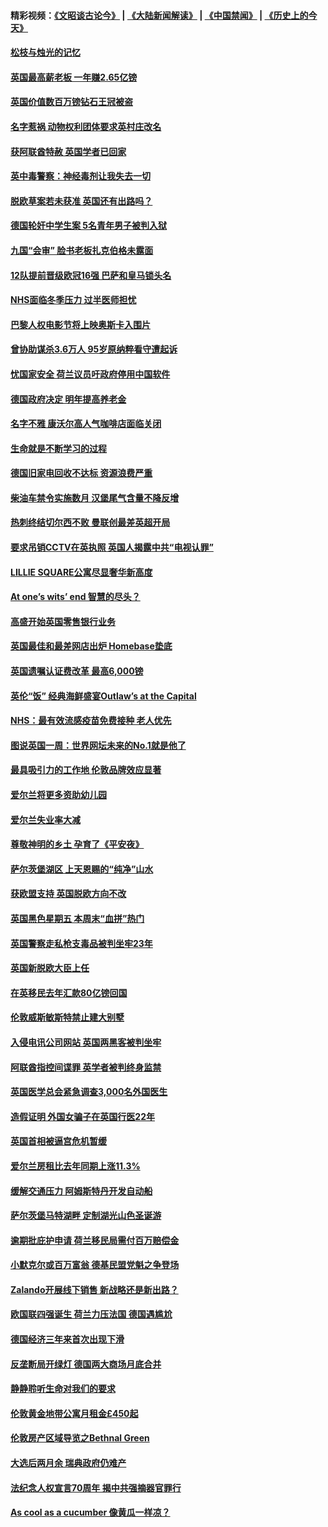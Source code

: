#### 精彩视频：[《文昭谈古论今》](https://github.com/gfw-breaker/wenzhao/blob/master/README.md?t=11291531) | [《大陆新闻解读》](https://github.com/gfw-breaker/ntdtv-comedy/blob/master/README.md?t=11291531) | [《中国禁闻》](https://github.com/gfw-breaker/ntdtv-news/blob/master/README.md?t=11291531) | [《历史上的今天》](https://github.com/gfw-breaker/today-in-history/blob/master/README.md?t=11291531) 

#### [松枝与烛光的记忆](../pages/nsc974/n10881139.md?t=11291531) 

#### [英国最高薪老板 一年赚2.65亿镑](../pages/nsc974/n10881230.md?t=11291531) 

#### [英国价值数百万镑钻石王冠被盗](../pages/nsc974/n10881169.md?t=11291531) 

#### [名字惹祸  动物权利团体要求英村庄改名](../pages/nsc974/n10881160.md?t=11291531) 

#### [获阿联酋特赦 英国学者已回家](../pages/nsc974/n10881153.md?t=11291531) 

#### [英中毒警察：神经毒剂让我失去一切](../pages/nsc974/n10881143.md?t=11291531) 

#### [脱欧草案若未获准 英国还有出路吗？](../pages/nsc974/n10881130.md?t=11291531) 

#### [德国轮奸中学生案 5名青年男子被判入狱](../pages/nsc974/n10880979.md?t=11291531) 

#### [九国“会审” 脸书老板扎克伯格未露面](../pages/nsc974/n10881125.md?t=11291531) 

#### [12队提前晋级欧冠16强 巴萨和皇马锁头名](../pages/nsc974/n10880196.md?t=11291531) 

#### [NHS面临冬季压力 过半医师担忧](../pages/nsc974/n10879741.md?t=11291531) 

#### [巴黎人权电影节将上映奥斯卡入围片](../pages/nsc974/n10878917.md?t=11291531) 

#### [曾协助谋杀3.6万人 95岁原纳粹看守遭起诉](../pages/nsc974/n10878873.md?t=11291531) 

#### [忧国家安全 荷兰议员吁政府停用中国软件](../pages/nsc974/n10878705.md?t=11291531) 

#### [德国政府决定 明年提高养老金](../pages/nsc974/n10877273.md?t=11291531) 

#### [名字不雅 康沃尔高人气咖啡店面临关闭](../pages/nsc974/n10877462.md?t=11291531) 

#### [生命就是不断学习的过程](../pages/nsc974/n10877459.md?t=11291531) 

#### [德国旧家电回收不达标 资源浪费严重](../pages/nsc974/n10877132.md?t=11291531) 

#### [柴油车禁令实施数月 汉堡尾气含量不降反增](../pages/nsc974/n10877082.md?t=11291531) 

#### [热刺终结切尔西不败 曼联创最差英超开局](../pages/nsc974/n10873883.md?t=11291531) 

#### [要求吊销CCTV在英执照 英国人揭露中共“电视认罪”](../pages/nsc974/n10873615.md?t=11291531) 

#### [LILLIE SQUARE公寓尽显奢华新高度](../pages/nsc974/n10873631.md?t=11291531) 

#### [At one’s wits’ end 智慧的尽头？](../pages/nsc974/n10871446.md?t=11291531) 

#### [高盛开始英国零售银行业务](../pages/nsc974/n10871431.md?t=11291531) 

#### [英国最佳和最差网店出炉 Homebase垫底](../pages/nsc974/n10871402.md?t=11291531) 

#### [英国遗嘱认证费改革 最高6,000镑](../pages/nsc974/n10871381.md?t=11291531) 

#### [英伦“饭” 经典海鲜盛宴Outlaw’s at the Capital](../pages/nsc974/n10871348.md?t=11291531) 

#### [NHS：最有效流感疫苗免费接种 老人优先](../pages/nsc974/n10871342.md?t=11291531) 

#### [图说英国一周：世界网坛未来的No.1就是他了](../pages/nsc974/n10871298.md?t=11291531) 

#### [最具吸引力的工作地 伦敦品牌效应显著](../pages/nsc974/n10871267.md?t=11291531) 

#### [爱尔兰将更多资助幼儿园](../pages/nsc974/n10870662.md?t=11291531) 

#### [爱尔兰失业率大减](../pages/nsc974/n10870646.md?t=11291531) 

#### [尊敬神明的乡土 孕育了《平安夜》](../pages/nsc974/n10870591.md?t=11291531) 

#### [萨尔茨堡湖区 上天恩赐的“纯净”山水](../pages/nsc974/n10870541.md?t=11291531) 

#### [获欧盟支持 英国脱欧方向不改](../pages/nsc974/n10868925.md?t=11291531) 

#### [英国黑色星期五 本周末“血拼”热门](../pages/nsc974/n10869011.md?t=11291531) 

#### [英国警察走私枪支毒品被判坐牢23年](../pages/nsc974/n10869001.md?t=11291531) 

#### [英国新脱欧大臣上任](../pages/nsc974/n10868995.md?t=11291531) 

#### [在英移民去年汇款80亿镑回国](../pages/nsc974/n10868991.md?t=11291531) 

#### [伦敦威斯敏斯特禁止建大别墅](../pages/nsc974/n10868984.md?t=11291531) 

#### [入侵电讯公司网站 英国两黑客被判坐牢](../pages/nsc974/n10868975.md?t=11291531) 

#### [阿联酋指控间谍罪 英学者被判终身监禁](../pages/nsc974/n10868962.md?t=11291531) 

#### [英国医学总会紧急调查3,000名外国医生](../pages/nsc974/n10868955.md?t=11291531) 

#### [造假证明 外国女骗子在英国行医22年](../pages/nsc974/n10868930.md?t=11291531) 

#### [英国首相被逼宫危机暂缓](../pages/nsc974/n10868928.md?t=11291531) 

#### [爱尔兰房租比去年同期上涨11.3%](../pages/nsc974/n10868324.md?t=11291531) 

#### [缓解交通压力 阿姆斯特丹开发自动船](../pages/nsc974/n10868300.md?t=11291531) 

#### [萨尔茨堡马特湖畔 定制湖光山色圣诞游](../pages/nsc974/n10866159.md?t=11291531) 

#### [逾期批庇护申请 荷兰移民局需付百万赔偿金](../pages/nsc974/n10865847.md?t=11291531) 

#### [小默克尔或百万富翁 德基民盟党魁之争登场](../pages/nsc974/n10865739.md?t=11291531) 

#### [Zalando开展线下销售 新战略还是新出路？](../pages/nsc974/n10866031.md?t=11291531) 

#### [欧国联四强诞生 荷兰力压法国 德国遇尴尬](../pages/nsc974/n10865510.md?t=11291531) 

#### [德国经济三年来首次出现下滑](../pages/nsc974/n10864011.md?t=11291531) 

#### [反垄断局开绿灯 德国两大商场月底合并](../pages/nsc974/n10864060.md?t=11291531) 

#### [静静聆听生命对我们的要求](../pages/nsc974/n10863738.md?t=11291531) 

#### [伦敦黄金地带公寓月租金£450起](../pages/nsc974/n10861788.md?t=11291531) 

#### [伦敦房产区域导览之Bethnal Green](../pages/nsc974/n10862184.md?t=11291531) 

#### [大选后两月余 瑞典政府仍难产](../pages/nsc974/n10861579.md?t=11291531) 

#### [法纪念人权宣言70周年 揭中共强摘器官罪行](../pages/nsc974/n10860106.md?t=11291531) 

#### [As cool as a cucumber 像黄瓜一样凉？](../pages/nsc974/n10859489.md?t=11291531) 

